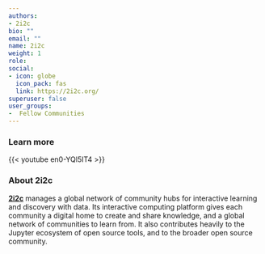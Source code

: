 ```yaml
---
authors:
- 2i2c
bio: ""
email: ""
name: 2i2c
weight: 1
role: 
social:
- icon: globe
  icon_pack: fas
  link: https://2i2c.org/
superuser: false
user_groups:
-  Fellow Communities
---
```


### Learn more

{{< youtube en0-YQl5IT4 >}} 

### About 2i2c

**[2i2c](https://2i2c.org/)** manages a global network of community hubs for interactive learning and discovery with data. Its interactive computing platform gives each community a digital home to create and share knowledge, and a global network of communities to learn from. It also contributes heavily to the Jupyter ecosystem of open source tools, and to the broader open source community.
